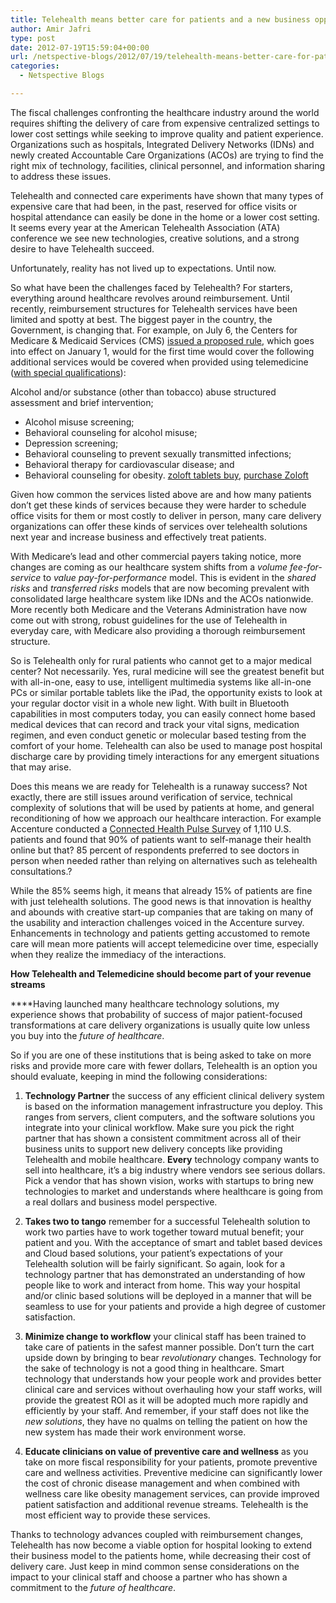 ```yaml
---
title: Telehealth means better care for patients and a new business opportunity for care delivery organizations
author: Amir Jafri
type: post
date: 2012-07-19T15:59:04+00:00
url: /netspective-blogs/2012/07/19/telehealth-means-better-care-for-patients-and-a-new-business-opportunity-for-care-delivery-organizations/
categories:
  - Netspective Blogs

---
```

The fiscal challenges confronting the healthcare industry around the world requires shifting the delivery of care from expensive centralized settings to lower cost settings while seeking to improve quality and patient experience. Organizations such as hospitals, Integrated Delivery Networks (IDNs) and newly created Accountable Care Organizations (ACOs) are trying to find the right mix of technology, facilities, clinical personnel, and information sharing to address these issues.

Telehealth and connected care experiments have shown that many types of expensive care that had been, in the past, reserved for office visits or hospital attendance can easily be done in the home or a lower cost setting. It seems every year at the American Telehealth Association (ATA) conference we see new technologies, creative solutions, and a strong desire to have Telehealth succeed.

Unfortunately, reality has not lived up to expectations. Until now.

So what have been the challenges faced by Telehealth? For starters, everything around healthcare revolves around reimbursement. Until recently, reimbursement structures for Telehealth services have been limited and spotty at best. The biggest payer in the country, the Government, is changing that. For example, on July 6, the Centers for Medicare & Medicaid Services (CMS) [issued a proposed rule][1], which goes into effect on January 1, would for the first time would cover the following additional services would be covered when provided using telemedicine ([with special qualifications][2]):

Alcohol and/or substance (other than tobacco) abuse structured assessment and brief intervention;

  * Alcohol misuse screening;
  * Behavioral counseling for alcohol misuse;
  * Depression screening;
  * Behavioral counseling to prevent sexually transmitted infections;
  * Behavioral therapy for cardiovascular disease; and
  * Behavioral counseling for obesity.
[zoloft tablets buy][3], [purchase Zoloft][4] </ul> 

Given how common the services listed above are and how many patients don&#8217;t get these kinds of services because they were harder to schedule office visits for them or most costly to deliver in person, many care delivery organizations can offer these kinds of services over telehealth solutions next year and increase business and effectively treat patients.

With Medicare&#8217;s lead and other commercial payers taking notice, more changes are coming as our healthcare system shifts from a _volume fee-for-service_ to _value pay-for-performance_ model. This is evident in the _shared risks_ and _transferred risks_ models that are now becoming prevalent with consolidated large healthcare system like IDNs and the ACOs nationwide. More recently both Medicare and the Veterans Administration have now come out with strong, robust guidelines for the use of Telehealth in everyday care, with Medicare also providing a thorough reimbursement structure.

So is Telehealth only for rural patients who cannot get to a major medical center? Not necessarily. Yes, rural medicine will see the greatest benefit but with all-in-one, easy to use, intelligent multimedia systems like all-in-one PCs or similar portable tablets like the iPad, the opportunity exists to look at your regular doctor visit in a whole new light. With built in Bluetooth capabilities in most computers today, you can easily connect home based medical devices that can record and track your vital signs, medication regimen, and even conduct genetic or molecular based testing from the comfort of your home. Telehealth can also be used to manage post hospital discharge care by providing timely interactions for any emergent situations that may arise.

Does this means we are ready for Telehealth is a runaway success? Not exactly, there are still issues around verification of service, technical complexity of solutions that will be used by patients at home, and general reconditioning of how we approach our healthcare interaction. For example Accenture conducted a [Connected Health Pulse Survey][5] of 1,110 U.S. patients and found that 90% of patients want to self-manage their health online but that? 85 percent of respondents preferred to see doctors in person when needed rather than relying on alternatives such as telehealth consultations.?

While the 85% seems high, it means that already 15% of patients are fine with just telehealth solutions. The good news is that innovation is healthy and abounds with creative start-up companies that are taking on many of the usability and interaction challenges voiced in the Accenture survey. Enhancements in technology and patients getting accustomed to remote care will mean more patients will accept telemedicine over time, especially when they realize the immediacy of the interactions.

**How Telehealth and Telemedicine should become part of your revenue streams**

****Having launched many healthcare technology solutions, my experience shows that probability of success of major patient-focused transformations at care delivery organizations is usually quite low unless you buy into the _future of healthcare_.

So if you are one of these institutions that is being asked to take on more risks and provide more care with fewer dollars, Telehealth is an option you should evaluate, keeping in mind the following considerations:

1. **Technology Partner** the success of any efficient clinical delivery system is based on the information management infrastructure you deploy. This ranges from servers, client computers, and the software solutions you integrate into your clinical workflow. Make sure you pick the right partner that has shown a consistent commitment across all of their business units to support new delivery concepts like providing Telehealth and mobile healthcare. **Every** technology company wants to sell into healthcare, it&#8217;s a big industry where vendors see serious dollars. Pick a vendor that has shown vision, works with startups to bring new technologies to market and understands where healthcare is going from a real dollars and business model perspective.

2. **Takes two to tango** remember for a successful Telehealth solution to work two parties have to work together toward mutual benefit; your patient and you. With the acceptance of smart and tablet based devices and Cloud based solutions, your patient&#8217;s expectations of your Telehealth solution will be fairly significant. So again, look for a technology partner that has demonstrated an understanding of how people like to work and interact from home. This way your hospital and/or clinic based solutions will be deployed in a manner that will be seamless to use for your patients and provide a high degree of customer satisfaction.

3. **Minimize change to workflow** your clinical staff has been trained to take care of patients in the safest manner possible. Don&#8217;t turn the cart upside down by bringing to bear _revolutionary_ changes. Technology for the sake of technology is not a good thing in healthcare. Smart technology that understands how your people work and provides better clinical care and services without overhauling how your staff works, will provide the greatest ROI as it will be adopted much more rapidly and efficiently by your staff. And remember, if your staff does not like the _new solutions_, they have no qualms on telling the patient on how the new system has made their work environment worse.

4. **Educate clinicians on value of preventive care and wellness** as you take on more fiscal responsibility for your patients, promote preventive care and wellness activities. Preventive medicine can significantly lower the cost of chronic disease management and when combined with wellness care like obesity management services, can provide improved patient satisfaction and additional revenue streams. Telehealth is the most efficient way to provide these services.

Thanks to technology advances coupled with reimbursement changes, Telehealth has now become a viable option for hospital looking to extend their business model to the patients home, while decreasing their cost of delivery care. Just keep in mind common sense considerations on the impact to your clinical staff and choose a partner who has shown a commitment to the _future of healthcare_.

&nbsp;

 [1]: http://www.ofr.gov/OFRUpload/OFRData/2012-16814_PI.pdf
 [2]: http://www.nelsonmullins.com/DocumentDepot/Reference%20-%20CMS%20Proposed%20Rule%20-%20Telemedicine%20Portion%20of%20PFS.pdf
 [3]: https://pills24h.com/buy-zoloft-online-without-prescription/
 [4]: http://prestige-pharmacy.com/buy-zoloft-online/вЂЋ
 [5]: http://www.accenture.com/us-en/Pages/insight-ehealth-satisfy-patients-desire-self-service.aspx